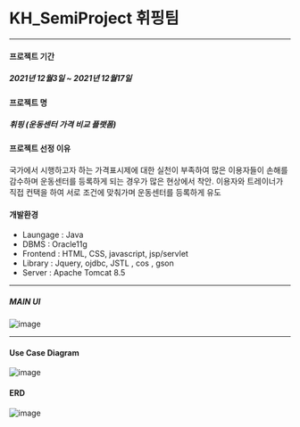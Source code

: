 # KH_SemiProject 휘핑팀

***
#### 프로젝트 기간
##### 2021년 12월3일 ~ 2021년 12월17일

#### 프로젝트 명
##### 휘핑 (운동센터 가격 비교 플랫폼)

#### 프로젝트 선정 이유
국가에서 시행하고자 하는 가격표시제에 대한 실천이 부족하여 많은 이용자들이
손해를 감수하며 운동센터를 등록하게 되는 경우가 많은 현상에서 착안.
이용자와 트레이너가 직접 컨택을 하여 서로 조건에 맞춰가며 운동센터를 등록하게 유도

#### 개발환경
+ Laungage : Java
+ DBMS : Oracle11g
+ Frontend : HTML, CSS, javascript, jsp/servlet
+ Library : Jquery, ojdbc, JSTL , cos , gson
+ Server : Apache Tomcat 8.5

***
##### MAIN UI
![image](https://user-images.githubusercontent.com/95263784/164284856-057a9b24-49bd-48e4-8ae7-7946a9da02e0.png)

***
#### Use Case Diagram
![image](https://user-images.githubusercontent.com/95263784/164285334-4a14f7aa-6e82-4fa4-8f4b-6e6810a5400e.png)

#### ERD
![image](https://user-images.githubusercontent.com/95263784/164285438-26fbb867-db80-4487-b8c2-df6ae88bd548.png)
